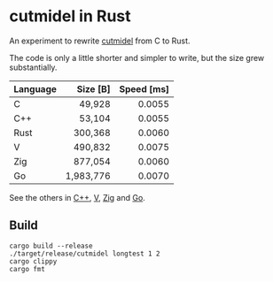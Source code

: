# cutmidel in Rust

An experiment to rewrite [cutmidel] from C to Rust.

The code is only a little shorter and simpler to write, but the size grew substantially.

| Language |  Size [B] |  Speed [ms] |
|----------|----------:|------------:|
| C        |    49,928 |      0.0055 |
| C++      |    53,104 |      0.0055 |
| Rust     |   300,368 |      0.0060 |
| V        |   490,832 |      0.0075 |
| Zig      |   877,054 |      0.0060 |
| Go       | 1,983,776 |      0.0070 |

See the others in [C++], [V], [Zig] and [Go].

## Build

    cargo build --release
    ./target/release/cutmidel longtest 1 2
    cargo clippy
    cargo fmt

[cutmidel]: https://github.com/prantlf/cutmidel
[C++]: https://github.com/prantlf/cpp-cutmidel
[V]: https://github.com/prantlf/v-cutmidel
[Go]: https://github.com/prantlf/go-cutmidel
[Zig]: https://github.com/prantlf/zig-cutmidel

